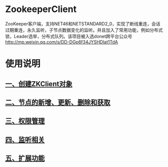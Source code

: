 ﻿# ZookeeperClient  
ZooKeeper客户端，支持NET46和NETSTANDARD2_0，实现了断线重连，会话过期重连，永久监听，子节点数据变化的监听。并且加入了常用功能，例如分布式锁，Leader选举，分布式队列。该项目被入选donet跨平台公众号 http://mp.weixin.qq.com/s/DD-DGp6f34JYSHDlat1TdA

# 使用说明  
## [一、创建ZKClient对象](https://github.com/milanyangbo/ZooKeeper.Net/wiki/Create)  
## [二、节点的新增、更新、删除和获取](https://github.com/milanyangbo/ZooKeeper.Net/wiki/Node)  
## [三、权限管理](https://github.com/milanyangbo/ZooKeeper.Net/wiki/Auth)  
## [四、监听相关](https://github.com/milanyangbo/ZooKeeper.Net/wiki/Watcher)  
## [五、扩展功能](https://github.com/milanyangbo/ZooKeeper.Net/wiki/Extend)  

	
	